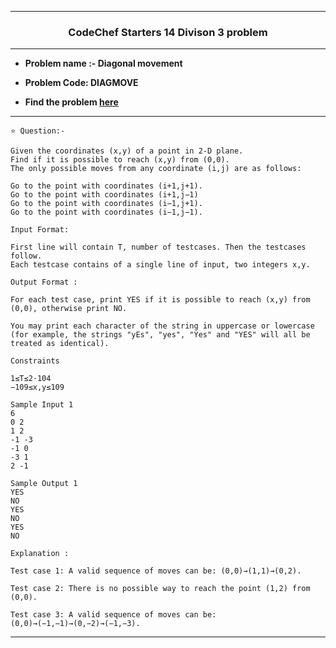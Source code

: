 --------------------------------------------------------------------
### <p align="center"> CodeChef Starters 14 Divison 3 problem </p>
--------------------------------------------------------------------


* **Problem name :- Diagonal movement**

* **Problem Code: DIAGMOVE**

* **Find the problem [here](https://www.codechef.com/START14C/problems/DIAGMOVE/)**

---------------------------------------------------------------------

```
⭐ Question:- 

Given the coordinates (x,y) of a point in 2-D plane. 
Find if it is possible to reach (x,y) from (0,0). 
The only possible moves from any coordinate (i,j) are as follows:

Go to the point with coordinates (i+1,j+1).
Go to the point with coordinates (i+1,j−1)
Go to the point with coordinates (i−1,j+1).
Go to the point with coordinates (i−1,j−1).

Input Format:

First line will contain T, number of testcases. Then the testcases follow.
Each testcase contains of a single line of input, two integers x,y.

Output Format :

For each test case, print YES if it is possible to reach (x,y) from (0,0), otherwise print NO.

You may print each character of the string in uppercase or lowercase
(for example, the strings "yEs", "yes", "Yes" and "YES" will all be treated as identical).

Constraints

1≤T≤2⋅104
−109≤x,y≤109

Sample Input 1 
6
0 2
1 2
-1 -3
-1 0
-3 1
2 -1

Sample Output 1 
YES
NO
YES
NO
YES
NO

Explanation :

Test case 1: A valid sequence of moves can be: (0,0)→(1,1)→(0,2).

Test case 2: There is no possible way to reach the point (1,2) from (0,0).

Test case 3: A valid sequence of moves can be: (0,0)→(−1,−1)→(0,−2)→(−1,−3).

```

--------------------------------------------------------------------------------------------------------------
